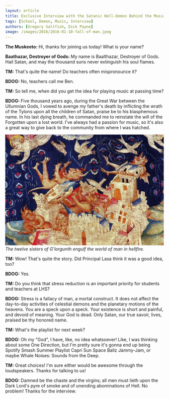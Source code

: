 ```yaml
---
layout: article
title: Exclusive Interview with the Satanic Hell-Demon Behind the Music During Passing Time
tags: [School, Demon, Music, Interview]
authors: [Gregory Saltfish, Dick Payne]
image: /images/2016/2016-01-10-fall-of-man.jpeg
---
```


**The Muskeeto:** Hi, thanks for joining us today! What is your name?

**Baathazar, Destroyer of Gods:** My name is Baalthazar, Destroyer of Gods. Hail Satan, and may the thousand suns never extinguish his soul flames.

**TM:** That's quite the name! Do teachers often mispronounce it?

**BDOG:** No, teachers call me Ben.

**TM:** So tell me, when did you get the idea for playing music at passing time?

**BDOG:** Five thousand years ago, during the Great War between the Ullumnian Gods, I vowed to avenge my father's death by inflicting the wrath of the Tylons upon all the children of Satan, praise be to his blasphemous name. In his last dying breath, he commanded me to reinstate the will of the Forgotten upon a lost world. I've always had a passion for music, so it's also a great way to give back to the community from where I was hatched.

![The twelve sisters of G'lorgunth engulf the world of man in hellfire.](/images/2016/2016-01-10-fall-of-man.jpeg)
*The twelve sisters of G'lorgunth engulf the world of man in hellfire.*

**TM:** Wow! That's quite the story. Did Principal Lasa think it was a good idea, too?

**BDOG:** Yes.

**TM:** Do you think that stress reduction is an important priority for students and teachers at LHS?

**BDOG:** Stress is a fallacy of man, a mortal construct. It does not affect the day-to-day activities of celestial demons and the planetary motions of the heavens. You are a speck upon a speck. Your existence is short and painful, and devoid of meaning. Your God is dead. Only Satan, our true savoir, lives, praised be thy honored name.

**TM:** What's the playlist for next week?

**BDOG:** Oh my "God", I have, like, no idea whatsoever! Like, I was thinking about some One Direction, but I'm pretty sure it's gonna end up being Spotify Smash Summer Playlist Capri Sun Space Ballz Jammy-Jam, or maybe Whale Noises: Sounds from the Deep.

**TM:** Great choices! I'm sure either would be awesome through the loudspeakers. Thanks for talking to us!

**BDOG:** Damned be the chaste and the virgins; all men must lieth upon the Dark Lord's pyre of smoke and of unending abominations of Hell. No problem! Thanks for the interview.
